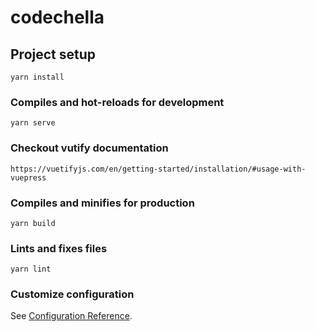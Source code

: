 # codechella

## Project setup

```
yarn install
```

### Compiles and hot-reloads for development

```
yarn serve
```

### Checkout vutify documentation

```
https://vuetifyjs.com/en/getting-started/installation/#usage-with-vuepress
```

### Compiles and minifies for production

```
yarn build
```

### Lints and fixes files

```
yarn lint
```

### Customize configuration

See [Configuration Reference](https://cli.vuejs.org/config/).
